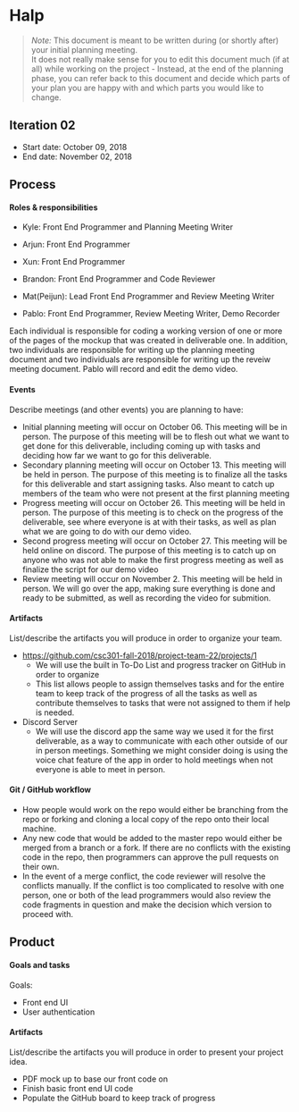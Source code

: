 # Halp

 > _Note:_ This document is meant to be written during (or shortly after) your initial planning meeting.     
 > It does not really make sense for you to edit this document much (if at all) while working on the project - Instead, at the end of the planning phase, you can refer back to this document and decide which parts of your plan you are happy with and which parts you would like to change.


## Iteration 02

 * Start date: October 09, 2018
 * End date: November 02, 2018 

## Process

#### Roles & responsibilities

- Kyle: Front End Programmer and Planning Meeting Writer

- Arjun: Front End Programmer

- Xun: Front End Programmer

- Brandon: Front End Programmer and Code Reviewer

- Mat(Peijun): Lead Front End Programmer and Review Meeting Writer

- Pablo: Front End Programmer, Review Meeting Writer, Demo Recorder

Each individual is responsible for coding a working version of one or more of the pages of the mockup that was created in deliverable one. In addition, two individuals are responsible for writing up the planning meeting document and two individuals are responsible for writing up the reveiw meeting document. Pablo will record and edit the demo video.

#### Events

Describe meetings (and other events) you are planning to have:

 * Initial planning meeting will occur on October 06. This meeting will be in person. The purpose of this meeting will be to flesh out what we want to get done for this deliverable, including coming up with tasks and deciding how far we want to go for this deliverable.
 * Secondary planning meeting will occur on October 13. This meeting will be held in person. The purpose of this meeting is to finalize all the tasks for this deliverable and start assigning tasks. Also meant to catch up members of the team who were not present at the first planning meeting
 * Progress meeting will occur on October 26. This meeting will be held in person. The purpose of this meeting is to check on the progress of the deliverable, see where everyone is at with their tasks, as well as plan what we are going to do with our demo video.
 * Second progress meeting will occur on October 27. This meeting will be held online on discord. The purpose of this meeting is to catch up on anyone who was not able to make the first progress meeting as well as finalize the script for our demo video
 * Review meeting will occur on November 2. This meeting will be held in person. We will go over the app, making sure everything is done and ready to be submitted, as well as recording the video for submition.
 
#### Artifacts

List/describe the artifacts you will produce in order to organize your team.       

 * https://github.com/csc301-fall-2018/project-team-22/projects/1
    * We will use the built in To-Do List and progress tracker on GitHub in order to organize  
    * This list allows people to assign themselves tasks and for the entire team to keep track of the progress of all the tasks as well as contribute themselves to tasks that were not assigned to them if help is needed.
 * Discord Server
    * We will use the discord app the same way we used it for the first deliverable, as a way to communicate with each other outside of our in person meetings. Something we might consider doing is using the voice chat feature of the app in order to hold meetings when not everyone is able to meet in person.
 
#### Git / GitHub workflow
 * How people would work on the repo would either be branching from the repo or forking and cloning a local copy of the repo onto their local machine.
 * Any new code that would be added to the master repo would either be merged from a branch or a fork. If there are no conflicts with the existing code in the repo, then programmers can approve the pull requests on their own.
 * In the event of a merge conflict, the code reviewer will resolve the conflicts manually. If the conflict is too complicated to resolve with one person, one or both of the lead programmers would also review the code fragments in question and make the decision which version to proceed with.
 
## Product

#### Goals and tasks
Goals:
- Front end UI
- User authentication

#### Artifacts

List/describe the artifacts you will produce in order to present your project idea.
- PDF mock up to base our front code on
- Finish basic front end UI code
- Populate the GitHub board to keep track of progress
